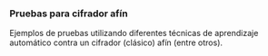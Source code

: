 ### Pruebas para cifrador afín

Ejemplos de pruebas utilizando diferentes técnicas de aprendizaje automático contra un cifrador (clásico) afín (entre otros).

